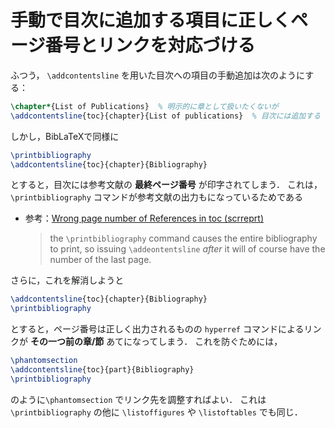 # 手動で目次に追加する項目に正しくページ番号とリンクを対応づける

ふつう， `\addcontentsline` を用いた目次への項目の手動追加は次のようにする：

```latex
\chapter*{List of Publications}  % 明示的に章として扱いたくないが
\addcontentsline{toc}{chapter}{List of publications}  % 目次には追加する
```

しかし，BibLaTeXで同様に

```latex
\printbibliography
\addcontentsline{toc}{chapter}{Bibliography}
```

とすると，目次には参考文献の **最終ページ番号** が印字されてしまう．
これは， `\printbibliography` コマンドが参考文献の出力もになっているためである

- 参考：[Wrong page number of References in toc (scrreprt)](https://tex.stackexchange.com/a/154744)
  > the `\printbibliography` command causes the entire bibliography to print, so issuing `\addeontentsline` _after_ it will of course have the number of the last page.

さらに，これを解消しようと

```latex
\addcontentsline{toc}{chapter}{Bibliography}
\printbibliography
```

とすると，ページ番号は正しく出力されるものの `hyperref` コマンドによるリンクが **その一つ前の章/節** あてになってしまう．
これを防ぐためには，

```latex
\phantomsection
\addcontentsline{toc}{part}{Bibliography}
\printbibliography
```

のように`\phantomsection` でリンク先を調整すればよい．
これは `\printbibliography` の他に `\listoffigures` や `\listoftables` でも同じ．
